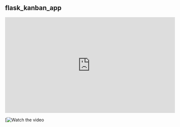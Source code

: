 ## flask_kanban_app




<iframe width="560" height="315" src="https://www.youtube.com/embed/Jkslf_mQCfA" title="YouTube video player" frameborder="0" allow="accelerometer; autoplay; clipboard-write; encrypted-media; gyroscope; picture-in-picture" allowfullscreen></iframe>


[![Watch the video](https://www.youtube.com/watch?v=Jkslf_mQCfA)

